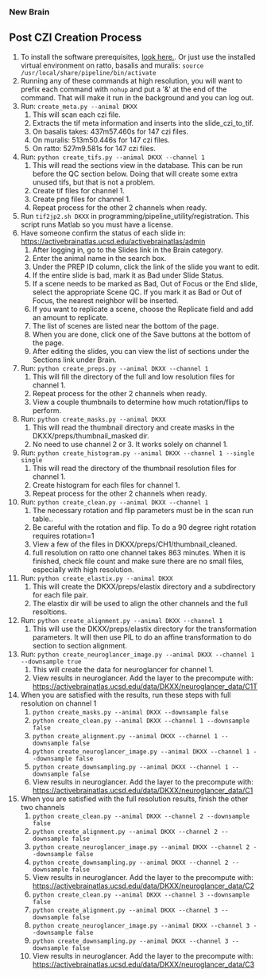 ### New Brain
## Post CZI Creation Process
1. To install the software prerequisites, [look here.](README.md). Or just use the installed virtual environment on ratto, basalis and muralis: `source /usr/local/share/pipeline/bin/activate`
1. Running any of these commands at high resolution, you will want to prefix each command with `nohup`
   and put a '&' at the end of the command. That will make it run in the background and you can log out.
1. Run: `create_meta.py --animal DKXX`
    1. This will scan each czi file.
    2. Extracts the tif meta information and inserts into the slide_czi_to_tif.
    1. On basalis takes: 437m57.460s for 147 czi files.
    1. On muralis: 513m50.446s for 147 czi files.
    1. On ratto: 527m9.581s for 147 czi files.
1. Run: `python create_tifs.py --animal DKXX --channel 1` 
    1. This will read the sections view in the database. This can be run before the QC section
       below. Doing that will create some extra unused tifs, but that is not a problem.
    1. Create tif files for channel 1.
    1. Create png files for channel 1.
    1. Repeat process for the other 2 channels when ready.
1. Run `tif2jp2.sh DKXX` in programming/pipeline_utility/registration. This script runs Matlab so you must have a license.
1. Have someone confirm the status of each slide in: https://activebrainatlas.ucsd.edu/activebrainatlas/admin
    1. After logging in, go to the Slides link in the Brain category.
    1. Enter the animal name in the search box.
    1. Under the PREP ID column, click the link of the slide you want to edit.
    1. If the entire slide is bad, mark it as Bad under Slide Status.
    1. If a scene needs to be marked as Bad, Out of Focus or the End slide, select the appropriate Scene QC.
    If you mark it as Bad or Out of Focus, the nearest neighbor will be inserted.
    1. If you want to replicate a scene, choose the Replicate field and add an amount to replicate.
    1. The list of scenes are listed near the bottom of the page.
    1. When you are done, click one of the Save buttons at the bottom of the page.
    1. After editing the slides, you can view the list of sections under the Sections link under Brain.
1. Run: `python create_preps.py --animal DKXX --channel 1`
    1. This will fill the directory of the full and low resolution files for channel 1.
    1. Repeat process for the other 2 channels when ready.
    1. View a couple thumbnails to determine how much rotation/flips to perform.
1. Run: `python create_masks.py --animal DKXX`
    1. This will read the thumbnail directory and create masks in the DKXX/preps/thumbnail_masked dir.
    1. No need to use channel 2 or 3. It works solely on channel 1.
1. Run: `python create_histogram.py --animal DKXX --channel 1 --single single`
    1. This will read the directory of the thumbnail resolution files for channel 1.
    1. Create histogram for each files for channel 1.
    1. Repeat process for the other 2 channels when ready.
1. Run: `python create_clean.py --animal DKXX --channel 1`
    1. The necessary rotation and flip parameters must be in the scan run table..
    1. Be careful with the rotation and flip. To do a 90 degree right rotation requires rotation=1
    1. View a few of the files in DKXX/preps/CH1/thumbnail_cleaned.
    1. full resolution on ratto one channel takes 863 minutes. When it is finished, check file count
   and make sure there are no small files, especially with high resolution.
1. Run: `python create_elastix.py --animal DKXX`
    1. This will create the DKXX/preps/elastix directory and a subdirectory for each file pair.
    1. The elastix dir will be used to align the other channels and the full resoltions.
1. Run: `python create_alignment.py --animal DKXX --channel 1`
    1. This will use the DKXX/preps/elastix directory for the transformation parameters. It will then use PIL to do an affine transformation to do section to section alignment.
1. Run: `python create_neuroglancer_image.py --animal DKXX --channel 1 --downsample true`
    1. This will create the data for neuroglancer for channel 1.
    1. View results in neuroglancer. Add the layer to the precompute with:
        https://activebrainatlas.ucsd.edu/data/DKXX/neuroglancer_data/C1T
1. When you are satisfied with the results, run these steps with full resolution on channel 1
    1. `python create_masks.py --animal DKXX --downsample false`
    1. `python create_clean.py --animal DKXX --channel 1 --downsample false`
    1. `python create_alignment.py --animal DKXX --channel 1 --downsample false`
    1. `python create_neuroglancer_image.py --animal DKXX --channel 1 --downsample false`
    1. `python create_downsampling.py --animal DKXX --channel 1 --downsample false`
    1. View results in neuroglancer. Add the layer to the precompute with:
        https://activebrainatlas.ucsd.edu/data/DKXX/neuroglancer_data/C1
1. When you are satisfied with the full resolution results, finish the other two channels
    1. `python create_clean.py --animal DKXX --channel 2 --downsample false`
    1. `python create_alignment.py --animal DKXX --channel 2 --downsample false`
    1. `python create_neuroglancer_image.py --animal DKXX --channel 2 --downsample false`
    1. `python create_downsampling.py --animal DKXX --channel 2 --downsample false`
    1. View results in neuroglancer. Add the layer to the precompute with:
        https://activebrainatlas.ucsd.edu/data/DKXX/neuroglancer_data/C2
    1. `python create_clean.py --animal DKXX --channel 3 --downsample false`
    1. `python create_alignment.py --animal DKXX --channel 3 --downsample false`
    1. `python create_neuroglancer_image.py --animal DKXX --channel 3 --downsample false`
    1. `python create_downsampling.py --animal DKXX --channel 3 --downsample false`
    1. View results in neuroglancer. Add the layer to the precompute with:
        https://activebrainatlas.ucsd.edu/data/DKXX/neuroglancer_data/C3
